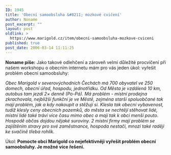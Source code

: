 ```yaml
---
ID: 1945
title: 'Obecní samoobsluha &#8211; mozkové cvičení'
author: Noname
post_excerpt: ""
layout: post
oldlink: >
  https://www.marigold.cz/item/obecni-samoobsluha-mozkove-cviceni
published: true
post_date: 2006-03-14 11:11:25
---
```

<p><strong>Noname píše:</strong> Jako takové odlehčení a zároveň velmi důležité procvičení při našem workshopu o obecním internetu mám pro vás jeden úkol: vyřešit problém obecní samoobsluhy:
</p>

<cite>Obec Marigold v severovýchodních Čechách má 700 obyvatel ve 250 domech, obecní úřad, hospodu, jednotřídku. Od Města je vzdálená 10 km, autobus tam jezdí 2× denně (Po-Pá). Má problém - místní prodejna zkrachovala, nejbližší funkční je ve Městě, zejména starší spoluobčané tak mají problém, jak a kdy nakoupit a stěžují si. Klesla tak obecní vybavenost, tudíž klesly ceny obecních pozemků, do města se nechtějí stěhovat lidé, místní lidé také tráví více času mimo obec a mají tak k obci menší pouto. Hospodě občas dojdou nějaké suroviny. 2 místní firmy mají problém se zajištěním stravy pro své zaměstnance, hospoda nestačí, mnozí také raději ke svačině třeba rohlík.</cite>
<p>Úkol: <strong>Pomocte obci Marigold co nejefektivněji vyřešit problém obecní samoobsluhy. Je možné více řešení.</strong></p>
